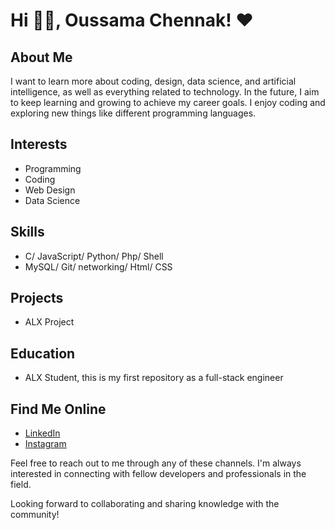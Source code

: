 # Hi 👋🏼, Oussama Chennak! ❤

## About Me
I want to learn more about coding, design, data science, and artificial intelligence, as well as everything related to technology. In the future, I aim to keep learning and growing to achieve my career goals. I enjoy coding and exploring new things like different programming languages.

## Interests
- Programming
- Coding 
- Web Design
- Data Science

## Skills
- C/ JavaScript/ Python/ Php/ Shell
- MySQL/ Git/ networking/ Html/ CSS

## Projects
- ALX Project 

## Education
- ALX Student, this is my first repository as a full-stack engineer

## Find Me Online
- [LinkedIn](https://www.linkedin.com/in/oussama-chennak/)
- [Instagram](https://www.instagram.com/oussama.shan/)

Feel free to reach out to me through any of these channels. I'm always interested in connecting with fellow developers and professionals in the field.

Looking forward to collaborating and sharing knowledge with the community!
